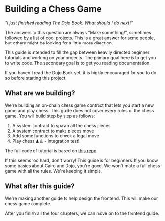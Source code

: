 # Building a Chess Game

_"I just finished reading The Dojo Book. What should I do next?"_

The answers to this question are always "Make something!", sometimes followed by a list of cool projects. This is a great answer for some people, but others might be looking for a little more direction.

This guide is intended to fill the gap between heavily directed beginner tutorials and working on your projects. The primary goal here is to get you to write code. The secondary goal is to get you reading documentation.

If you haven't read the Dojo Book yet, it is highly encouraged for you to do so before starting this project.

## What are we building?

We're building an on-chain chess game contract that lets you start a new game and play chess. This guide does not cover every rules of the chess game. You will build step by step as follows:

1. A system contract to spawn all the chess pieces
2. A system contract to make pieces move
3. Add some functions to check a legal move
4. Play chess ♟♙ - integration test!

The full code of tutorial is based on [this repo](https://github.com/Akinbola247/chess-dojo/tree/tutorialv3).

If this seems too hard, don't worry! This guide is for beginners. If you know some basics about Cairo and Dojo, you're good. We won't make a full chess game with all the rules. We're keeping it simple.

## What after this guide?

We're making another guide to help design the frontend. This will make our chess game complete.

After you finish all the four chapters, we can move on to the frontend guide.

